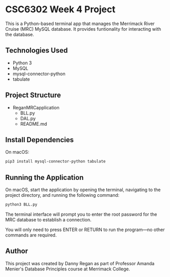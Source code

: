 # CSC6302 Week 4 Project

This is a Python-based terminal app that manages the Merrimack River Cruise (MRC) MySQL database. It provides funtionality for interacting with the database.

## Technologies Used

- Python 3
- MySQL
- mysql-connector-python
- tabulate

## Project Structure

- ReganMRCapplication
    - BLL.py
    - DAL.py
    - README.md

## Install Dependencies

On macOS:

```bash
pip3 install mysql-connector-python tabulate
```

## Running the Application

 On macOS, start the application by opening the terminal, navigating to the project directory, and running the following command:

```bash
python3 BLL.py
```

The terminal interface will prompt you to enter the root password for the MRC database to establish a connection.

You will only need to press ENTER or RETURN to run the program—no other commands are required.

## Author

This project was created by Danny Regan as part of Professor Amanda Menier's Database Principles course at Merrimack College.